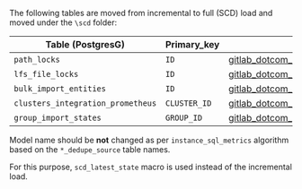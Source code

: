 The following tables are moved from incremental to full (SCD) load and moved under the `\scd` folder:

| Table (PostgresG) | Primary_key | dbt model |
| ------ | ------ |------|
| `path_locks` | `ID` | [gitlab_dotcom_path_locks_dedupe_source](https://dbt.gitlabdata.com/#!/model/model.gitlab_snowflake.gitlab_dotcom_path_locks_dedupe_source)|
| `lfs_file_locks` | `ID` | [gitlab_dotcom_lfs_file_locks_dedupe_source](https://dbt.gitlabdata.com/#!/model/model.gitlab_snowflake.gitlab_dotcom_lfs_file_locks_dedupe_source) |
| `bulk_import_entities` | `ID` | [gitlab_dotcom_bulk_import_entities_dedupe_source](https://dbt.gitlabdata.com/#!/model/model.gitlab_snowflake.gitlab_dotcom_bulk_import_entities_dedupe_source) |
| `clusters_integration_prometheus` | `CLUSTER_ID` | [gitlab_dotcom_clusters_integration_prometheus_dedupe_source](https://dbt.gitlabdata.com/#!/model/model.gitlab_snowflake.gitlab_dotcom_clusters_integration_prometheus_dedupe_source) |
| `group_import_states` | `GROUP_ID` | [gitlab_dotcom_group_import_states_dedupe_source](https://dbt.gitlabdata.com/#!/model/model.gitlab_snowflake.gitlab_dotcom_group_import_states_dedupe_source) |

Model name should be **not** changed as per `instance_sql_metrics` algorithm based on the `*_dedupe_source` table names.

For this purpose, `scd_latest_state` macro is used instead of the incremental load.
